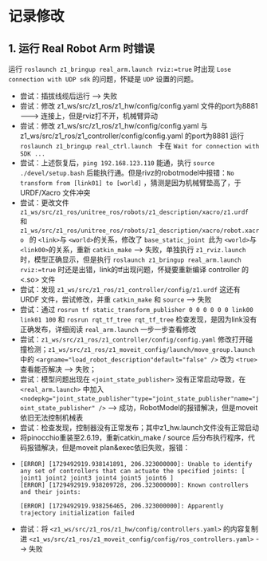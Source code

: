 # 记录修改

## 1. 运行 Real Robot Arm 时错误

运行 `roslaunch z1_bringup real_arm.launch rviz:=true` 时出现 `Lose connection with UDP sdk` 的问题，怀疑是 `UDP` 设置的问题。

- 尝试：插拔线缆后运行 --> 失败
- 尝试：修改 z1_ws/src/z1_ros/z1_hw/config/config.yaml 文件的port为8881 ---> 连接上，但是rviz打不开，机械臂异动
- 尝试：修改 z1_ws/src/z1_ros/z1_hw/config/config.yaml 与 z1_ws/src/z1_ros/z1_controller/config/config.yaml 的port为8881 运行 `roslaunch z1_bringup real_ctrl.launch ` 卡在 `Wait for connection with SDK ...`
- 尝试：上述恢复后，`ping 192.168.123.110` 能通，执行 `source ./devel/setup.bash` 后能执行通。但是rivz的robotmodel中报错：`No transform from [link01] to [world]` ，猜测是因为机械臂垫高了，于 URDF/Xacro 文件冲突
- 尝试：更改文件 `z1_ws/src/z1_ros/unitree_ros/robots/z1_description/xacro/z1.urdf ` 和 `z1_ws/src/z1_ros/unitree_ros/robots/z1_description/xacro/robot.xacro ` 的 `<link>`与 `<world>`的关系，修改了 `base_static_joint `此为 `<world>`与 `<link00>`的关系，重新 `catkin_make` --> 失败，单独执行 `z1_rviz.launch` 时，模型正确显示，但是执行 `roslaunch z1_bringup real_arm.launch rviz:=true` 时还是出错，link的tf出现问题，怀疑要重新编译 controller 的 <.so> 文件
- 尝试：发现 `z1_ws/src/z1_ros/z1_controller/config/z1.urdf` 这还有 URDF 文件，尝试修改，并重 `catkin_make` 和 `source`  --> 失败
- 尝试：通过 `rosrun tf static_transform_publisher 0 0 0 0 0 0 link00 link01 100` 和 `rosrun rqt_tf_tree rqt_tf_tree` 检查发现，是因为link没有正确发布，详细阅读 `real_arm.launch` 一步一步查看修改
- 尝试：`z1_ws/src/z1_ros/z1_controller/config/config.yaml` 修改打开碰撞检测；`z1_ws/src/z1_ros/z1_moveit_config/launch/move_group.launch` 中的 `<argname="load_robot_description"default="false" />` 改为 `<true>`查看能否解决 --> 失败；
- 尝试：模型问题出现在 `<joint_state_publisher>` 没有正常启动导致，在 `<real_arm.launch>` 中加入 `<nodepkg="joint_state_publisher"type="joint_state_publisher"name="joint_state_publisher" />` --> 成功，RobotModel的报错解决，但是moveit依旧无法控制机械表
- 尝试：检查发现，控制器没有正常发布；其中z1_hw.launch文件没有正常启动
- 将pinocchio重装至2.6.19，重新catkin_make / source 后分布执行程序，代码报错解决，但是moveit plan&exec依旧失败，报错：
- ```
  [ERROR] [1729492919.938141891, 206.323000000]: Unable to identify any set of controllers that can actuate the specified joints: [ joint1 joint2 joint3 joint4 joint5 joint6 ]
  [ERROR] [1729492919.938209728, 206.323000000]: Known controllers and their joints:

  [ERROR] [1729492919.938256465, 206.323000000]: Apparently trajectory initialization failed

  ```
- 尝试：将 `<z1_ws/src/z1_ros/z1_hw/config/controllers.yaml>` 的内容复制进 `<z1_ws/src/z1_ros/z1_moveit_config/config/ros_controllers.yaml>` --> 失败
